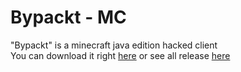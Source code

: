 <h1>Bypackt - MC</h1>
"Bypackt" is a minecraft java edition hacked client<br>
You can download it right <a href="/bypackt">here</a> or see all release <a href="https://github.com/ZeroZipp/Bypackt/releases">here<a><br>
